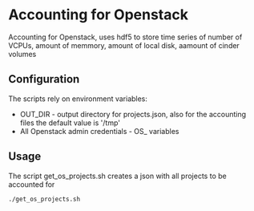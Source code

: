 # Accounting for Openstack

Accounting for Openstack, uses hdf5 to store time series of number of VCPUs, amount of memmory, amount of local disk, aamount of cinder volumes

## Configuration

The scripts rely on environment variables:

* OUT_DIR - output directory for projects.json, also for the accounting files the default value is '/tmp' 
* All Openstack admin credentials - OS_ variables

## Usage

The script get_os_projects.sh creates a json with all projects to be accounted for

```
./get_os_projects.sh
```

